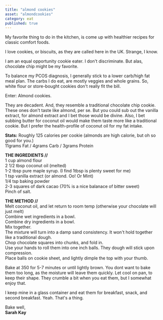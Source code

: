 ```yaml
---
title: "almond cookies"
asset: "almondcookies" 
category: eat
published: true
---
```


My favorite thing to do in the kitchen, is come up with healthier recipes for classic comfort foods.

I love cookies, or biscuits, as they are called here in the UK. Strange, I know. 

I am an equal opportunity cookie eater. I don't discriminate. But alas, chocolate chip might be my favorite. 

To balance my PCOS diagnosis, I generally stick to a lower carb/high fat meal plan. The carbs I do eat, are mostly veggies and whole grains. So, white flour or store-bought cookies don't really fit the bill.

Enter: Almond cookies.

They are decadent. And, they resemble a traditional chocolate chip cookie. These ones don't taste like almond, per se. But you could sub out the vanilla extract, for almond extract and I bet those would be divine. Also, I bet subbing butter for coconut oil would make them taste more like a traditional cookie. But I prefer the health-profile of coconut oil for my fat intake.

**Stats:** Roughly 125 calories per cookie (almonds are high calorie, but oh so good for you.)
<br>11grams Fat / 4grams Carb / 3grams Protein

**THE INGREDIENTS //**
<br>1 cup almond flour
<br>2 1/2 tbsp coconut oil (melted)
<br>1-2 tbsp pure maple syrup. (I find 1tbsp is plenty sweet for me)
<br>1 tsp vanilla extract (or almond. Oo! Or Mint) 
<br>1/4 tsp baking powder
<br>2-3 squares of dark cacao (70% is a nice balanace of bitter sweet)
<br>Pinch of salt. 

**THE METHOD //**
 <br>Melt coconut oil, and let return to room temp (otherwise your chocolate will just melt)
<br>Combine wet ingredients in a bowl.
<br>Combine dry ingredients in a bowl.
<br>Mix together.
<br>The mixture will turn into a damp sand consistency. It won't hold together like a traditional dough.
<br>Chop chocolate squares into chunks, and fold in.
<br>Use your hands to roll them into one inch balls. They dough will stick upon compression.
<br>Place balls on cookie sheet, and lightly dimple the top with your thumb.

Bake at 350 for 5-7 minutes or until lightly brown. You dont want to bake them too long, as the moisture will leave them quickly.
Let cool on pan, to keep their shape. They crumble a bit when you eat them, but I somewhat enjoy that.

I keep mine in a glass container and eat them for breakfast, snack, and second breakfast. Yeah. That's a thing.

Bake well,
<br>**Sarah Kay**

